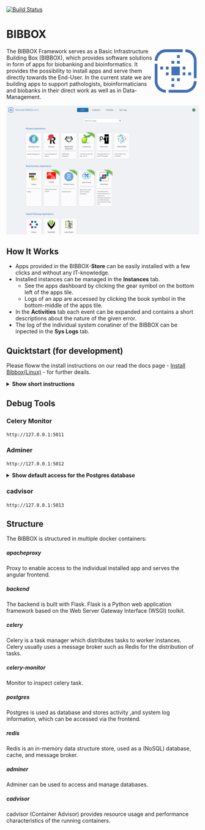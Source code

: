 [![Build Status](https://github.com/bibbox/sys-bibbox/actions/workflows/docker-image.yml/badge.svg)](https://github.com/bibbox/sys-bibbox/actions)


# BIBBOX 

<img src="./frontend/src/assets/silicolab_logo.png" align="right"
     alt="Size Limit logo by Anton Lovchikov" width="120" height="120">

The BIBBOX Framework serves as a Basic Infrastructure Building Box (BIBBOX),  which provides software solutions in form of apps for biobanking and bioinformatics. 
It provides the possibility to install apps and serve them directly towards the End-User. 
In the current state we are building apps to support pathologists, bioinformaticians and biobanks in their direct work as well as in Data-Management. 

<p align="center">
  <img src="./img/example.png" alt="Size Limit CLI" width="738">
</p>

## How It Works
 - Apps provided in the BIBBOX-**Store** can be easily installed with a few clicks and without any IT-knowledge.
 - Installed instances can be managed in the **Instances** tab.
   - See the apps dashboard by clicking the gear symbol on the bottom left of the apps tile.
   - Logs of an app are accessed by clicking the book symbol in the bottom-middle of the apps tile.
 - In the **Activities** tab each event can be expanded and contains a short descriptions about the nature of the given error.
 - The log of the individual system conatiner of the BIBBOX can be inpected in the **Sys Logs** tab.

## Quicktstart (for development)

Please floww the install instructions on our read the docs page - [Install Bibbox(Linux)](https://bibbox.readthedocs.io/en/latest/installation_v4_bibbox_linux/) - for further deails. 


<details><summary><b>Show short instructions</b></summary>

 1. Install docker and docker-compose

 2. Create the bibbox location folder

```sh
cd /opt
sudo mkdir bibbox
cd bibbox
```

 3. Clone the repository 

```sh
sudo git clone https://github.com/bibbox/sys-bibbox.git
cd sys-bibbox
```

 4. Run the installation script

```sh
sudo docker network create bibbox-default-network
sudo bash INSTALL.sh
```

 5. Domain-Settings
   - When asked to specify domainname:
     - You have a public domain under which you BIBBOX is running
     - Add the URL you want to use locally to your /etc/hosts file (or use localhost)
     - Set up a DNS Service (e.g.:dnsmasque) to create a local domain
</details>


## Debug Tools

### Celery Monitor 
`http://127.0.0.1:5011`

### Adminer   
`http://127.0.0.1:5012`

<details><summary><b>Show default access for the Postgres database</b></summary>
 
- **server:** postgres
- **username:** postgres
- **password:** postgres
- **database:** bibbox
</details>

### cadvisor
`http://127.0.0.1:5013`


## Structure

 The BIBBOX is structured in multiple docker containers:
##### apacheproxy
Proxy to enable access to the individual  installed app and serves the angular frontend.
##### backend
The backend  is  built  with Flask. Flask  is  a  Python  web  application  framework  based  on  the  Web  Server Gateway  Interface  (WSGI)  toolkit.
##### celery
Celery is a task manager which distributes tasks to worker instances. Celery usually uses a message broker such as Redis for the distribution of tasks.
##### celery-monitor
Monitor to inspect celery task.
##### postgres
Postgres is used as database and stores  activity  ,and  system  log  information,  which  can  be accessed  via  the  frontend.
##### redis
Redis is an in-memory data structure store, used as a (NoSQL) database, cache, and message broker.
##### adminer
Adminer can be used to access and manage databases.
##### cadvisor
cadvisor (Container Advisor) provides resource usage and performance characteristics of the running containers. 
